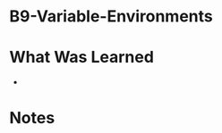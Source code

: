 # B9-Variable-Environments

<p></p>

<h1>What Was Learned</h1>

 <ul>

  <li></li>

 </ul>
 
<h1>Notes</h1>

